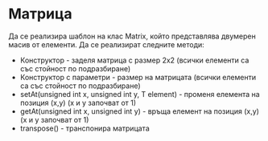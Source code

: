 # Матрица
Да се реализира шаблон на клас Matrix, който представлява двумерен масив от елементи.
Да се реализират следните методи:
- Конструктор - заделя матрица с размер 2x2 (всички елементи са със стойност по подразбиране)
- Конструктор с параметри - размер на матрицата (всички елементи са със стойност по подразбиране)
- setAt(unsigned int x, unsigned int y, T element) - променя елемента на позиция (x,y) (x и y започват от 1)
- getAt(unsigned int x, unsigned int y) - връща елемент на позиция (x,y) (x и y започват от 1)
- transpose() - транспонира матрицата
